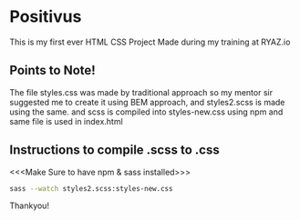 # Positivus

This is my first ever HTML CSS Project Made during my training at RYAZ.io

## Points to Note!

The file styles.css was made by traditional approach so my mentor sir suggested me to create it using BEM approach, and styles2.scss is made using the same. and scss is compiled into styles-new.css using npm and same file is used in index.html

## Instructions to compile .scss to .css

<<<Make Sure to have npm & sass installed>>>

```bash
sass --watch styles2.scss:styles-new.css
```


Thankyou!
